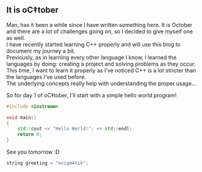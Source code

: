 ## It is oC‡tober

Man, has it been a while since I have written something here. 
It is October and there are a lot of challenges going on, so I decided to give myself one as well.  
I have recently started learning C++ properly and will use this blog to document my journey a bit.  
Previously, as in learning every other language I know, I learned the languages by doing: creating a project and solving problems as they occur.  
This time, I want to learn it properly as I've noticed C++ is a lot stricter than the languages I've used before.  
The underlying concepts really help with understanding the proper usage...

So for day 1 of oC‡tober, I'll start with a simple hello world program! 

```cpp
#include <iostream>

void main()
{
    std::cout << "Hello World!"; << std::endl;
    return 0;
}
```

See you tomorrow :D

```cpp
string greeting = "enigm4tik";
``` 